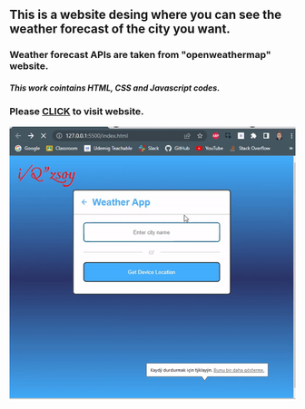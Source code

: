 <h2>This is a website desing where you can see the weather forecast of the city you want.</h2>

<h3>Weather forecast APIs are taken from "openweathermap" website.</h3>

<h5>This work cointains HTML, CSS and Javascript codes.</h5>

<h3>Please <a href="https://ozsoyibrahim.github.io/weather_forecast/index.html"> <b>CLICK</b></a> to visit website.</h3>

<img src="icons/screen.gif" alt="">
